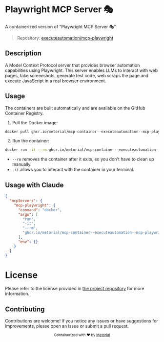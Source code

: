 
# Playwright MCP Server 🎭

A containerized version of "Playwright MCP Server 🎭"

> Repository: [executeautomation/mcp-playwright](https://github.com/executeautomation/mcp-playwright)

## Description

A Model Context Protocol server that provides browser automation capabilities using Playwright. This server enables LLMs to interact with web pages, take screenshots, generate test code, web scraps the page and execute JavaScript in a real browser environment.


## Usage

The containers are built automatically and are available on the GitHub Container Registry.

1. Pull the Docker image:

```bash
docker pull ghcr.io/metorial/mcp-container--executeautomation--mcp-playwright--mcp-playwright
```

2. Run the container:

```bash
docker run -it --rm ghcr.io/metorial/mcp-container--executeautomation--mcp-playwright--mcp-playwright 
```

- `--rm` removes the container after it exits, so you don't have to clean up manually.
- `-it` allows you to interact with the container in your terminal.



## Usage with Claude

```json
{
  "mcpServers": {
    "mcp-playwright": {
      "command": "docker",
      "args": [
        "run",
        "-it",
        "--rm",
        "ghcr.io/metorial/mcp-container--executeautomation--mcp-playwright--mcp-playwright"
      ],
      "env": {}
    }
  }
}
```

# License

Please refer to the license provided in [the project repository](https://github.com/executeautomation/mcp-playwright) for more information.

## Contributing

Contributions are welcome! If you notice any issues or have suggestions for improvements, please open an issue or submit a pull request.

<div align="center">
  <sub>Containerized with ❤️ by <a href="https://metorial.com">Metorial</a></sub>
</div>
  